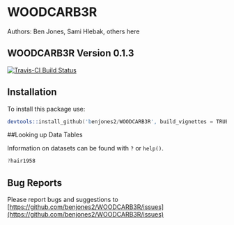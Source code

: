 
# WOODCARB3R

Authors: Ben Jones, Sami Hlebak, others here 
 

## WOODCARB3R Version 0.1.3

[![Travis-CI Build Status](https://travis-ci.org/benjones2/WOODCARB3R.svg?branch=master)](https://travis-ci.org/benjones2/WOODCARB3R)

## Installation

To install this package use:


```s
devtools::install_github('benjones2/WOODCARB3R', build_vignettes = TRUE)
```

##Looking up Data Tables

Information on datasets can be found with `?` or `help()`.

```s
?hair1958
```

## Bug Reports

Please report bugs and suggestions to [https://github.com/benjones2/WOODCARB3R/issues](https://github.com/benjones2/WOODCARB3R/issues)

